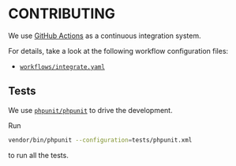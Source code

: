 # CONTRIBUTING

We use [GitHub Actions](https://github.com/features/actions) as a continuous integration system.

For details, take a look at the following workflow configuration files:

- [`workflows/integrate.yaml`](workflows/integrate.yaml)

## Tests

We use [`phpunit/phpunit`](https://github.com/sebastianbergmann/phpunit) to drive the development.

Run

```sh
vendor/bin/phpunit --configuration=tests/phpunit.xml
```

to run all the tests.
